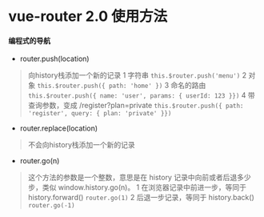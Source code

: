 # vue-router 2.0 使用方法
#### 编程式的导航
*  router.push(location)
> 向history栈添加一个新的记录
    1  字符串
    ```
    this.$router.push('menu')
    ```
    2  对象
    ```
    this.$router.push({ path: 'home' })
    ```
    3  命名的路由
    ```
    this.$router.push({ name: 'user', params: { userId: 123 }})
    ```
    4  带查询参数，变成 /register?plan=private
    ```
    this.$router.push({ path: 'register', query: { plan: 'private' }})
    ```

*  router.replace(location)
> 不会向history栈添加一个新的记录

* router.go(n)
> 这个方法的参数是一个整数，意思是在 history 记录中向前或者后退多少步，类似 window.history.go(n)。
    1 在浏览器记录中前进一步，等同于 history.forward()
    ```
    router.go(1)
    ```
    2 后退一步记录，等同于 history.back()
    ```
    router.go(-1)
    ```
